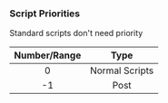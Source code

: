 ### Script Priorities
Standard scripts don't need priority

| Number/Range      | Type                  |
| :---------------: | :-------------------: |
| 0                 | Normal Scripts        |
| -1                | Post                  |

